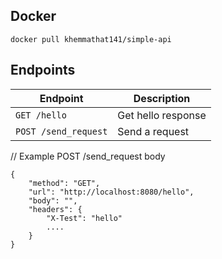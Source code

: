 ## Docker
```
docker pull khemmathat141/simple-api
```

## Endpoints

| Endpoint                                    | Description                |
|---------------------------------------------|----------------------------|
| `GET /hello`                                | Get hello response         |
| `POST /send_request`                        | Send a request             |

// Example POST /send_request body
```
{
    "method": "GET",
    "url": "http://localhost:8080/hello",
    "body": "",
    "headers": {
        "X-Test": "hello"
        ....
    }
}
```
